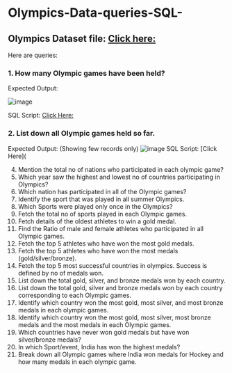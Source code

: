 # Olympics-Data-queries-SQL-

## Olympics Dataset file: [Click here:](https://github.com/Mahendra710/Olympics-Data-queries-SQL-/blob/main/Olympics_data.zip)

Here are queries:

### 1. How many Olympic games have been held?

Expected Output:

![image](https://github.com/Mahendra710/Olympics-Data-queries-SQL-/assets/83266654/37496b66-91d4-4563-b801-6c8c208f0214)

SQL Script: [Click Here:](https://github.com/Mahendra710/Olympics-Data-queries-SQL-/blob/main/SQLQuery1.sql)

### 2. List down all Olympic games held so far.
Expected Output: (Showing few records only)
![image](https://github.com/Mahendra710/Olympics-Data-queries-SQL-/assets/83266654/60b5795c-5c85-4823-abfa-f399b5e7bc17)
SQL Script: [Click Here](


4. Mention the total no of nations who participated in each olympic game?
5. Which year saw the highest and lowest no of countries participating in Olympics?
6. Which nation has participated in all of the Olympic games?
7. Identify the sport that was played in all summer Olympics.
8. Which Sports were played only once in the Olympics?
9. Fetch the total no of sports played in each Olympic games.
10. Fetch details of the oldest athletes to win a gold medal.
11. Find the Ratio of male and female athletes who participated in all Olympic games.
12. Fetch the top 5 athletes who have won the most gold medals.
13. Fetch the top 5 athletes who have won the most medals (gold/silver/bronze).
14. Fetch the top 5 most successful countries in olympics. Success is defined by no of medals won.
15. List down the total gold, silver, and bronze medals won by each country.
16. List down the total gold, silver and bronze medals won by each country corresponding to each Olympic games.
17. Identify which country won the most gold, most silver, and most bronze medals in each olympic games.
18. Identify which country won the most gold, most silver, most bronze medals and the most medals in each Olympic games.
19. Which countries have never won gold medals but have won silver/bronze medals?
20. In which Sport/event, India has won the highest medals?
21. Break down all Olympic games where India won medals for Hockey and how many medals in each olympic game.
